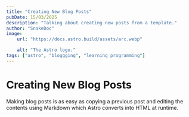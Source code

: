 ```yaml
---
title: "Creating New Blog Posts"
pubDate: 15/03/2025
description: "Talking about creating new posts from a template."
author: "SnakeDoc"
image:
    url: "https://docs.astro.build/assets/arc.webp"

    alt: "The Astro logo."
tags: ["astro", "bloggging", "learning programming"]
---
```


# Creating New Blog Posts

Making blog posts is as easy as copying a previous post and editing the contents using Markdown which Astro converts into HTML at runtime.

